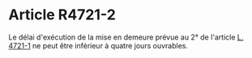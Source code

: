 # Article R4721-2

  
Le délai d'exécution de la mise en demeure prévue au 2° de l'article [L. 4721-1][1] ne peut être inférieur à quatre jours ouvrables.

 [1]: /affichCodeArticle.do?cidTexte=LEGITEXT000006072050&idArticle=LEGIARTI000006903390&dateTexte=&categorieLien=cid